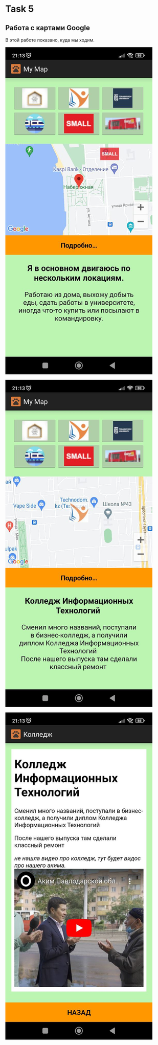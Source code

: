 # Task 5

## Работа с картами Google

В этой работе показано, куда мы ходим.


![Screenshot](screenshot_1.jpg)

![Screenshot](screenshot_2.jpg)

![Screenshot](screenshot_3.jpg)
